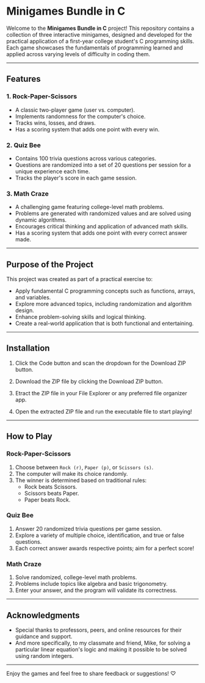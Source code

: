 # Minigames Bundle in C

Welcome to the **Minigames Bundle in C** project! This repository contains a collection of three interactive minigames, designed and developed for the practical application of a first-year college student's C programming skills. Each game showcases the fundamentals of programming learned and applied across varying levels of difficulty in coding them.

---

## **Features**

### 1. **Rock-Paper-Scissors**
   - A classic two-player game (user vs. computer).
   - Implements randomness for the computer's choice.
   - Tracks wins, losses, and draws.
   - Has a scoring system that adds one point with every win.

### 2. **Quiz Bee**
   - Contains 100 trivia questions across various categories.
   - Questions are randomized into a set of 20 questions per session for a unique experience each time.
   - Tracks the player's score in each game session.

### 3. **Math Craze**
   - A challenging game featuring college-level math problems.
   - Problems are generated with randomized values and are solved using dynamic algorithms.
   - Encourages critical thinking and application of advanced math skills.
   - Has a scoring system that adds one point with every correct answer made.

---

## **Purpose of the Project**
This project was created as part of a practical exercise to:
- Apply fundamental C programming concepts such as functions, arrays, and variables.
- Explore more advanced topics, including randomization and algorithm design.
- Enhance problem-solving skills and logical thinking.
- Create a real-world application that is both functional and entertaining.

---

## **Installation**

1. Click the Code button and scan the dropdown for the Download ZIP button.

2. Download the ZIP file by clicking the Download ZIP button.

3. Etract the ZIP file in your File Explorer or any preferred file organizer app.

4. Open the extracted ZIP file and run the executable file to start playing!

---

## **How to Play**

### **Rock-Paper-Scissors**
1. Choose between `Rock (r)`, `Paper (p)`, or `Scissors (s)`.
2. The computer will make its choice randomly.
3. The winner is determined based on traditional rules:
   - Rock beats Scissors.
   - Scissors beats Paper.
   - Paper beats Rock.

### **Quiz Bee**
1. Answer 20 randomized trivia questions per game session.
2. Explore a variety of multiple choice, identification, and true or false questions.
3. Each correct answer awards respective points; aim for a perfect score!

### **Math Craze**
1. Solve randomized, college-level math problems.
2. Problems include topics like algebra and basic trigonometry.
3. Enter your answer, and the program will validate its correctness.

---

## **Acknowledgments**
- Special thanks to professors, peers, and online resources for their guidance and support.
- And more specifically, to my classmate and friend, Mike, for solving a particular linear equation's logic and making it possible
to be solved using random integers.

---

Enjoy the games and feel free to share feedback or suggestions! ♡
